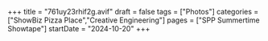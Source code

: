 +++
title = "761uy23rhif2g.avif"
draft = false
tags = ["Photos"]
categories = ["ShowBiz Pizza Place","Creative Engineering"]
pages = ["SPP Summertime Showtape"]
startDate = "2024-10-20"
+++
